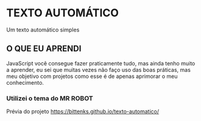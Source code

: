 # TEXTO AUTOMÁTICO

Um texto automático simples <br/>
## O QUE EU APRENDI <br/>
JavaScript você consegue fazer praticamente tudo, mas ainda tenho muito a aprender, eu sei que muitas vezes não faço uso das boas práticas, mas meu objetivo com projetos como esse é
de apenas aprimorar o meu conhecimento.
<br/>
### Utilizei o tema do MR ROBOT <br/>

Prévia do projeto
https://bittenks.github.io/texto-automatico/
